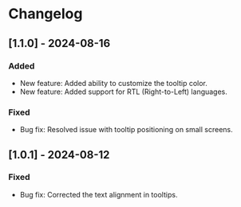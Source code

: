 # Changelog

## [1.1.0] - 2024-08-16
### Added
- New feature: Added ability to customize the tooltip color.
- New feature: Added support for RTL (Right-to-Left) languages.

### Fixed
- Bug fix: Resolved issue with tooltip positioning on small screens.

## [1.0.1] - 2024-08-12
### Fixed
- Bug fix: Corrected the text alignment in tooltips.
